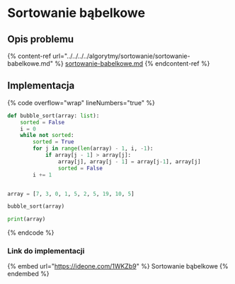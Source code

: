 # Sortowanie bąbelkowe

## Opis problemu

{% content-ref url="../../../../algorytmy/sortowanie/sortowanie-babelkowe.md" %}
[sortowanie-babelkowe.md](../../../../algorytmy/sortowanie/sortowanie-babelkowe.md)
{% endcontent-ref %}

## Implementacja

{% code overflow="wrap" lineNumbers="true" %}
```python
def bubble_sort(array: list):
	sorted = False
	i = 0
	while not sorted:
		sorted = True
		for j in range(len(array) - 1, i, -1):
			if array[j - 1] > array[j]:
				array[j], array[j - 1] = array[j-1], array[j]
				sorted = False
		i += 1


array = [7, 3, 0, 1, 5, 2, 5, 19, 10, 5]

bubble_sort(array)

print(array)
```
{% endcode %}

### Link do implementacji

{% embed url="https://ideone.com/1WKZb9" %}
Sortowanie bąbelkowe
{% endembed %}